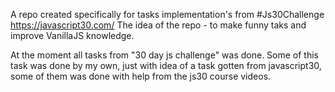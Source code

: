 A repo created specifically for tasks implementation's from #Js30Challenge https://javascript30.com/
The idea of the repo - to make funny taks and improve VanillaJS knowledge.

At the moment all tasks from "30 day js challenge" was done. Some of this task was done by my own, just with idea of a task gotten from javascript30, some of them was done with help from the js30 course videos.